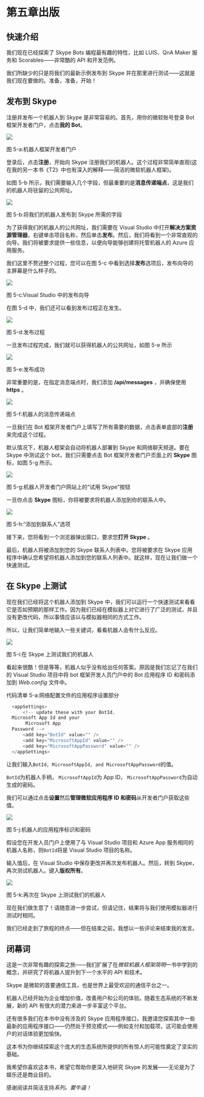 # 第五章出版

## 快速介绍

我们现在已经探索了 Skype Bots 编程最有趣的特性，比如 LUIS、QnA Maker 服务和 Scorables——非常酷的 API 和开发范例。

我们所缺少的只是将我们的最新示例发布到 Skype 并在那里进行测试——这就是我们现在要做的。准备，准备，开始！

## 发布到 Skype

注册并发布一个机器人到 Skype 是非常容易的。首先，用你的微软账号登录 Bot 框架开发者门户，点击**我的 Bot**。

![](img/image063.jpg)

图 5-a:机器人框架开发者门户

登录后，点击**注册**，开始向 Skype 注册我们的机器人。这个过程非常简单直观(这在我的另一本书《T2》中也有深入的解释——简洁的微软机器人框架)。

如图 5-b 所示，我们需要输入几个字段，但最重要的是**消息传递端点**，这是我们的机器人将驻留的公共网址。

![](img/image064.jpg)

图 5-b:将我们的机器人发布到 Skype 所需的字段

为了获得我们的机器人的公共网址，我们需要在 Visual Studio 中打开**解决方案资源管理器**，右键单击项目名称，然后单击**发布**。然后，我们将看到一个非常直观的向导。我们将被要求提供一些信息，以便向导能够创建将托管机器人的 Azure 应用服务。

我们这里不赘述整个过程，您可以在图 5-c 中看到选择**发布**选项后，发布向导的主屏幕是什么样子的。

![](img/image065.jpg)

图 5-c:Visual Studio 中的发布向导

在图 5-d 中，我们还可以看到发布过程正在发生。

![](img/image066.jpg)

图 5-d:发布过程

一旦发布过程完成，我们就可以获得机器人的公共网址，如图 5-e 所示

![](img/image067.png)

图 5-e:发布成功

非常重要的是，在指定消息端点时，我们添加 **/api/messages** ，并确保使用 **https** 。

![](img/image068.png)

图 5-f:机器人的消息传递端点

一旦我们在 Bot 框架开发者门户上填写了所有需要的数据，点击表单底部的**注册**来完成这个过程。

默认情况下，机器人框架会自动将机器人部署到 Skype 和网络聊天频道。要在 Skype 中测试这个 bot，我们只需要点击 Bot 框架开发者门户页面上的 **Skype** 图标，如图 5-g 所示。

![](img/image069.jpg)

图 5-g:机器人开发者门户网站上的“试用 Skype”按钮

一旦你点击 **Skype** 图标，你将被要求将机器人添加到你的联系人中。

![](img/image070.jpg)

图 5-h:“添加到联系人”选项

接下来，您将看到一个浏览器弹出窗口，要求您**打开 Skype** 。

最后，机器人将被添加到您的 Skype 联系人列表中。您将被要求在 Skype 应用程序中确认您希望将机器人添加到您的联系人列表中。就这样，现在让我们做一个快速测试。

## 在 Skype 上测试

现在我们已经将这个机器人添加到 Skype 中，我们可以运行一个快速测试来看看它是否如预期的那样工作。因为我们已经在模拟器上对它进行了广泛的测试，并且没有更改代码，所以事情应该以与模拟器相同的方式工作。

所以，让我们简单地输入一些关键词，看看机器人会有什么反应。

![](img/image071.png)

图 5-i:在 Skype 上测试我们的机器人

看起来很酷！但是等等，机器人似乎没有给出任何答案。原因是我们忘记了在我们的 Visual Studio 项目中将 bot 框架开发人员门户中的 Bot 应用程序 ID 和密码添加到 *Web.config* 文件中。

代码清单 5-a:网络配置文件的应用程序设置部分

```cs
  <appSettings>
      <!-- update these with your BotId,
  Microsoft App Id and your     
       Microsoft App
  Password -->
      <add key="BotId" value="" />
      <add key="MicrosoftAppId" value="" />
      <add key="MicrosoftAppPassword" value="" />
  </appSettings>

```

让我们输入`BotId, MicrosoftAppId, and MicrosoftAppPassword`的值。

`BotId`为机器人手柄， `MicrosoftAppId`为 App ID， `MicrosoftAppPassword`为自动生成的密码。

我们可以通过点击**设置**然后**管理微软应用程序 ID 和密码**从开发者门户获取这些值。

![](img/image072.jpg)

图 5-j:机器人的应用程序标识和密码

假设您在开发人员门户上使用了与 Visual Studio 项目和 Azure App 服务相同的机器人名称，则`BotId`将是 Visual Studio 项目的名称。

输入值后，在 Visual Studio 中保存更改并再次发布机器人。然后，转到 Skype，再次测试机器人。键入**版权所有**。

![](img/image073.png)

图 5-k:再次在 Skype 上测试我们的机器人

现在我们做生意了！请随意进一步尝试，但请记住，结果将与我们使用模拟器进行测试时相同。

我们已经走到了旅程的终点——但在结束之前，我想以一些评论来结束我的发言。

## 闭幕词

这是一次非常有趣的探索之旅——我们扩展了在*微软机器人框架简明*一书中学到的概念，并研究了将机器人提升到下一个水平的 API 和技术。

Skype 是微软的首要通信工具，也是世界上最受欢迎的通信平台之一。

机器人已经开始为企业增加价值，改善用户和公司的体验。随着生态系统的不断发展，新的 API 有很大的潜力来进一步丰富这个平台。

还有很多我们在本书中没有涉及的 Skype 应用程序接口，我邀请您探索其中一些最新的应用程序接口——仍然处于预览模式——例如支付和加载项，这可能会使用户的对话体验更加愉快。

这本书为你继续探索这个庞大的生态系统所提供的所有惊人的可能性奠定了坚实的基础。

我希望你喜欢这本书，希望它帮助你更深入地研究 Skype 的发展——无论是为了娱乐还是商业目的。

感谢阅读并简洁支持*系列。要牛逼！*
